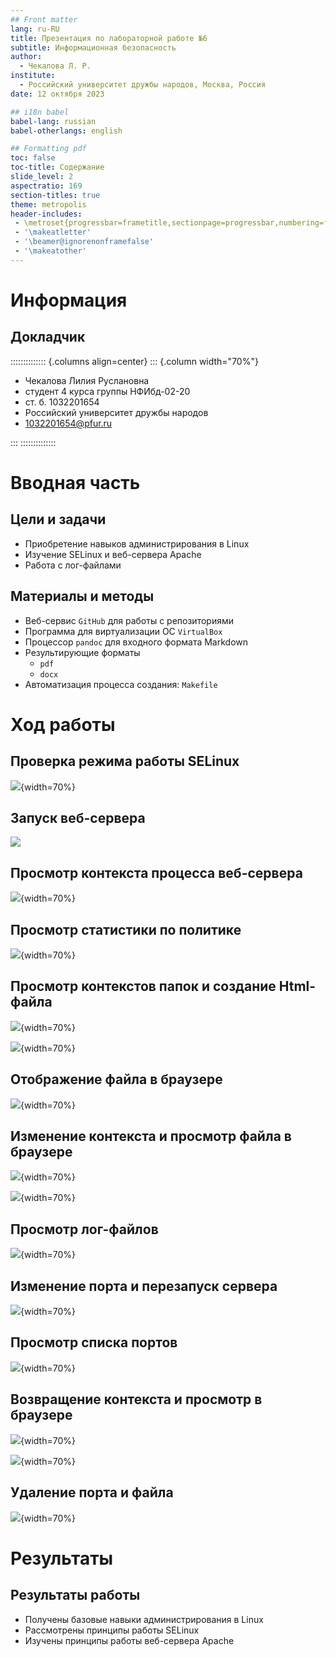```yaml
---
## Front matter
lang: ru-RU
title: Презентация по лабораторной работе №6
subtitle: Информационная безопасность
author:
  - Чекалова Л. Р.
institute:
  - Российский университет дружбы народов, Москва, Россия
date: 12 октября 2023

## i18n babel
babel-lang: russian
babel-otherlangs: english

## Formatting pdf
toc: false
toc-title: Содержание
slide_level: 2
aspectratio: 169
section-titles: true
theme: metropolis
header-includes:
 - \metroset{progressbar=frametitle,sectionpage=progressbar,numbering=fraction}
 - '\makeatletter'
 - '\beamer@ignorenonframefalse'
 - '\makeatother'
---
```


# Информация

## Докладчик

:::::::::::::: {.columns align=center}
::: {.column width="70%"}

  * Чекалова Лилия Руслановна
  * студент 4 курса группы НФИбд-02-20
  * ст. б. 1032201654
  * Российский университет дружбы народов
  * [1032201654@pfur.ru](mailto:1032201654@@pfur.ru)

:::
::::::::::::::

# Вводная часть

## Цели и задачи

- Приобретение навыков администрирования в Linux
- Изучение SELinux и веб-сервера Apache
- Работа с лог-файлами

## Материалы и методы

- Веб-сервис `GitHub` для работы с репозиториями
- Программа для виртуализации ОС `VirtualBox`
- Процессор `pandoc` для входного формата Markdown
- Результирующие форматы
	- `pdf`
	- `docx`
- Автоматизация процесса создания: `Makefile`

# Ход работы

## Проверка режима работы SELinux

![](image/1.png){width=70%}

## Запуск веб-сервера

![](image/3.png)

## Просмотр контекста процесса веб-сервера

![](image/4.png){width=70%}

## Просмотр статистики по политике

![](image/6.png){width=70%}

## Просмотр контекстов папок и создание Html-файла

![](image/7.png){width=70%}

![](image/8.png){width=70%}

## Отображение файла в браузере

![](image/10.png){width=70%}

## Изменение контекста и просмотр файла в браузере

![](image/11.png){width=70%}

![](image/12.png){width=70%}

## Просмотр лог-файлов

![](image/13.png){width=70%}

## Изменение порта и перезапуск сервера

![](image/15.png){width=70%}

## Просмотр списка портов

![](image/17.png){width=70%}

## Возвращение контекста и просмотр в браузере

![](image/18.png){width=70%}

![](image/19.png){width=70%}

## Удаление порта и файла

![](image/21.png){width=70%}

# Результаты

## Результаты работы

- Получены базовые навыки администрирования в Linux
- Рассмотрены принципы работы SELinux
- Изучены принципы работы веб-сервера Apache